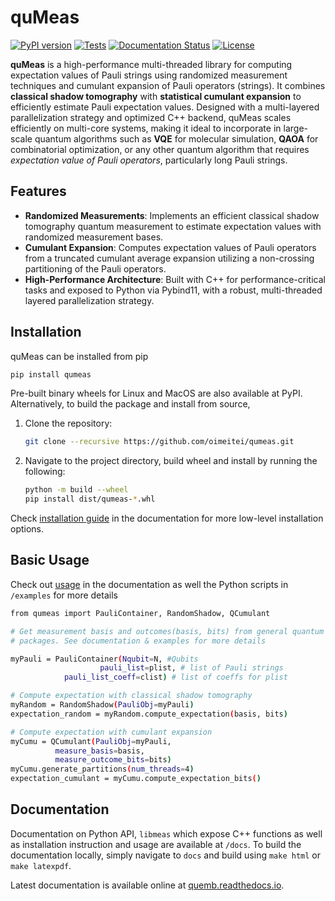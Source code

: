 # quMeas
[![PyPI version](https://badge.fury.io/py/qumeas.svg)](https://badge.fury.io/py/qumeas)
[![Tests](https://github.com/oimeitei/qumeas/actions/workflows/test_light.yml/badge.svg)](https://github.com/oimeitei/qumeas/actions/workflows/test_light.yml)
[![Documentation Status](https://readthedocs.org/projects/qumeas/badge/?version=latest)](https://qumeas.readthedocs.io/en/latest/?badge=latest)
[![License](https://img.shields.io/badge/License-Apache_2.0-blue.svg)](https://opensource.org/licenses/Apache-2.0)

**quMeas** is a high-performance multi-threaded library for computing expectation values of Pauli strings using randomized measurement techniques and cumulant expansion of Pauli operators (strings). It combines **classical shadow tomography** with **statistical cumulant expansion** to efficiently estimate Pauli expectation values. Designed with a multi-layered parallelization strategy and optimized C++ backend, quMeas scales efficiently on multi-core systems, making it ideal to incorporate in large-scale quantum algorithms such as **VQE** for molecular simulation, **QAOA** for combinatorial optimization, or any other quantum algorithm that requires *expectation value of Pauli operators*, particularly long Pauli strings.

## Features
- **Randomized Measurements**: Implements an efficient classical shadow tomography quantum measurement to estimate expectation values with randomized measurement bases.
- **Cumulant Expansion**: Computes expectation values of Pauli operators from a truncated cumulant average expansion utilizing a non-crossing partitioning of the Pauli operators.
- **High-Performance Architecture**: Built with C++ for performance-critical tasks and exposed to Python via Pybind11, with a robust, multi-threaded layered parallelization strategy.

## Installation

quMeas can be installed from pip

```bash
pip install qumeas
```

Pre-built binary wheels for Linux and MacOS are also available at PyPI. Alternatively, to build the package and install from source,

1. Clone the repository:
	```bash
	git clone --recursive https://github.com/oimeitei/qumeas.git
	```
2. Navigate to the project directory, build wheel and install by running the following:
	```bash
	python -m build --wheel
	pip install dist/qumeas-*.whl	
	```
Check [installation guide](https://qumeas.readthedocs.io/en/latest/installation.html) in the documentation for more low-level installation options.


## Basic Usage

Check out [usage](https://qumeas.readthedocs.io/en/latest/usage.html) in the documentation as well the Python scripts in `/examples` for more details


```bash
from qumeas import PauliContainer, RandomShadow, QCumulant

# Get measurement basis and outcomes(basis, bits) from general quantum computing
# packages. See documentation & examples for more details

myPauli = PauliContainer(Nqubit=N, #Qubits
                 	pauli_list=plist, # list of Pauli strings
		 	pauli_list_coeff=clist) # list of coeffs for plist

# Compute expectation with classical shadow tomography
myRandom = RandomShadow(PauliObj=myPauli)
expectation_random = myRandom.compute_expectation(basis, bits)

# Compute expectation with cumulant expansion
myCumu = QCumulant(PauliObj=myPauli,
		  measure_basis=basis,
		  measure_outcome_bits=bits)
myCumu.generate_partitions(num_threads=4)
expectation_cumulant = myCumu.compute_expectation_bits()
```


## Documentation

Documentation on Python API, `libmeas` which expose C++ functions as well as installation instruction and usage are available at `/docs`. To build the documentation locally, simply navigate to `docs` and build using `make html` or `make latexpdf`.

Latest documentation is available online at [quemb.readthedocs.io](http://qumeas.readthedocs.io/en/stable).
